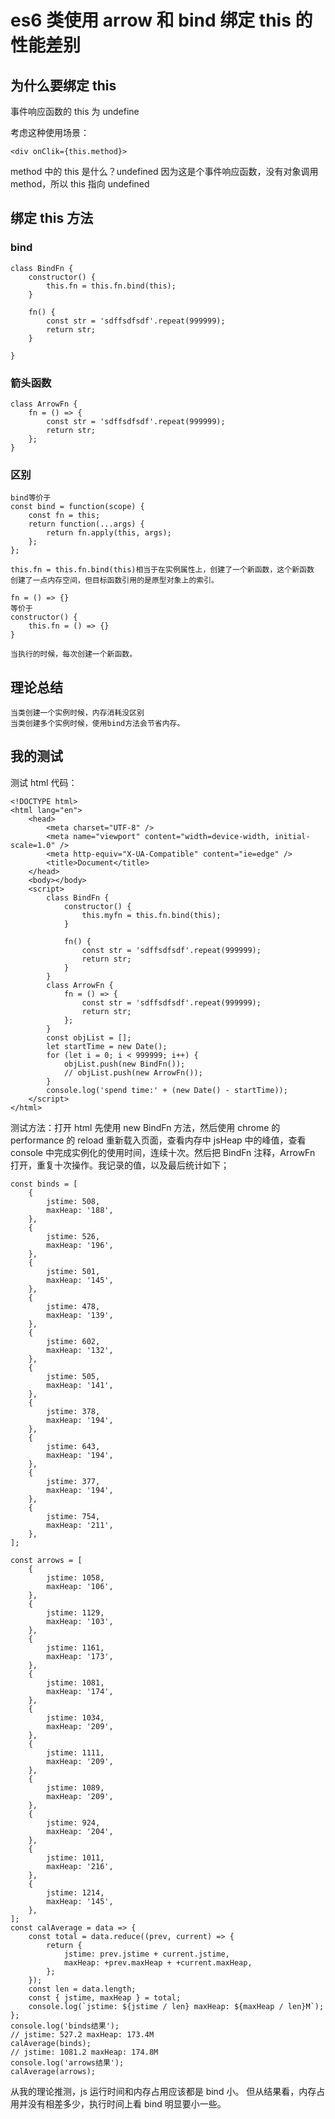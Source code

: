 # es6 类使用 arrow 和 bind 绑定 this 的性能差别

## 为什么要绑定 this

事件响应函数的 this 为 undefine

考虑这种使用场景：

    <div onClik={this.method}>

method 中的 this 是什么？undefined
因为这是个事件响应函数，没有对象调用 method，所以 this 指向 undefined

## 绑定 this 方法

### bind

    class BindFn {
        constructor() {
            this.fn = this.fn.bind(this);
        }

        fn() {
            const str = 'sdffsdfsdf'.repeat(999999);
            return str;
        }

    }

### 箭头函数

    class ArrowFn {
        fn = () => {
            const str = 'sdffsdfsdf'.repeat(999999);
            return str;
        };
    }

### 区别

    bind等价于
    const bind = function(scope) {
        const fn = this;
        return function(...args) {
            return fn.apply(this, args);
        };
    };

    this.fn = this.fn.bind(this)相当于在实例属性上，创建了一个新函数，这个新函数
    创建了一点内存空间，但目标函数引用的是原型对象上的索引。

    fn = () => {}
    等价于
    constructor() {
        this.fn = () => {}
    }

    当执行的时候，每次创建一个新函数。

## 理论总结

    当类创建一个实例时候，内存消耗没区别
    当类创建多个实例时候，使用bind方法会节省内存。

## 我的测试

测试 html 代码：

    <!DOCTYPE html>
    <html lang="en">
        <head>
            <meta charset="UTF-8" />
            <meta name="viewport" content="width=device-width, initial-scale=1.0" />
            <meta http-equiv="X-UA-Compatible" content="ie=edge" />
            <title>Document</title>
        </head>
        <body></body>
        <script>
            class BindFn {
                constructor() {
                    this.myfn = this.fn.bind(this);
                }

                fn() {
                    const str = 'sdffsdfsdf'.repeat(999999);
                    return str;
                }
            }
            class ArrowFn {
                fn = () => {
                    const str = 'sdffsdfsdf'.repeat(999999);
                    return str;
                };
            }
            const objList = [];
            let startTime = new Date();
            for (let i = 0; i < 999999; i++) {
                objList.push(new BindFn());
                // objList.push(new ArrowFn());
            }
            console.log('spend time:' + (new Date() - startTime));
        </script>
    </html>

测试方法：打开 html 先使用 new BindFn 方法，然后使用 chrome 的 performance 的 reload 重新载入页面，查看内存中 jsHeap 中的峰值，查看 console 中完成实例化的使用时间，连续十次。然后把 BindFn 注释，ArrowFn 打开，重复十次操作。我记录的值，以及最后统计如下；

    const binds = [
        {
            jstime: 508,
            maxHeap: '188',
        },
        {
            jstime: 526,
            maxHeap: '196',
        },
        {
            jstime: 501,
            maxHeap: '145',
        },
        {
            jstime: 478,
            maxHeap: '139',
        },
        {
            jstime: 602,
            maxHeap: '132',
        },
        {
            jstime: 505,
            maxHeap: '141',
        },
        {
            jstime: 378,
            maxHeap: '194',
        },
        {
            jstime: 643,
            maxHeap: '194',
        },
        {
            jstime: 377,
            maxHeap: '194',
        },
        {
            jstime: 754,
            maxHeap: '211',
        },
    ];

    const arrows = [
        {
            jstime: 1058,
            maxHeap: '106',
        },
        {
            jstime: 1129,
            maxHeap: '103',
        },
        {
            jstime: 1161,
            maxHeap: '173',
        },
        {
            jstime: 1081,
            maxHeap: '174',
        },
        {
            jstime: 1034,
            maxHeap: '209',
        },
        {
            jstime: 1111,
            maxHeap: '209',
        },
        {
            jstime: 1089,
            maxHeap: '209',
        },
        {
            jstime: 924,
            maxHeap: '204',
        },
        {
            jstime: 1011,
            maxHeap: '216',
        },
        {
            jstime: 1214,
            maxHeap: '145',
        },
    ];
    const calAverage = data => {
        const total = data.reduce((prev, current) => {
            return {
                jstime: prev.jstime + current.jstime,
                maxHeap: +prev.maxHeap + +current.maxHeap,
            };
        });
        const len = data.length;
        const { jstime, maxHeap } = total;
        console.log(`jstime: ${jstime / len} maxHeap: ${maxHeap / len}M`);
    };
    console.log('binds结果');
    // jstime: 527.2 maxHeap: 173.4M
    calAverage(binds);
    // jstime: 1081.2 maxHeap: 174.8M
    console.log('arrows结果');
    calAverage(arrows);

从我的理论推测，js 运行时间和内存占用应该都是 bind 小。
但从结果看，内存占用并没有相差多少，执行时间上看 bind 明显要小一些。
